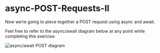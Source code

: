 # async-POST-Requests-II

Now we’re going to piece together a POST request using async and await.

Feel free to refer to the async/await diagram below at any point while completing this exercise:

![async/await POST diagram](https://content.codecademy.com/courses/intermediate-javascript-requests/diagrams/async%20await%20POST%20diagram.svg)
